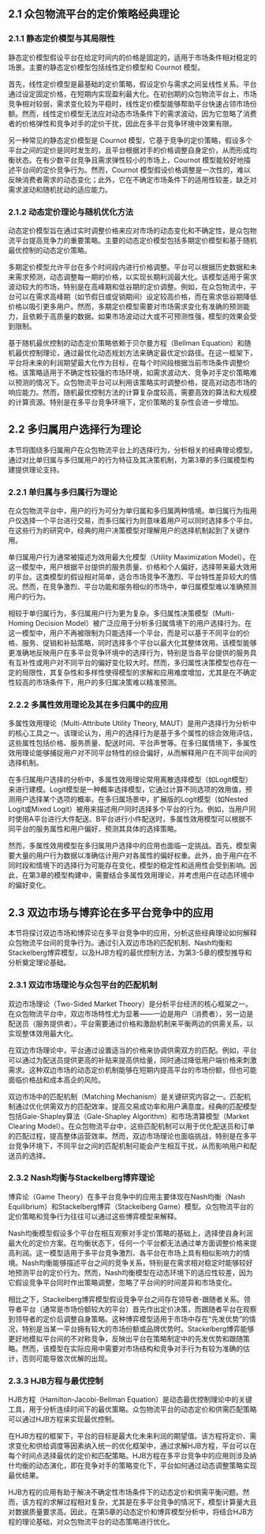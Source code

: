 ## 2.1 众包物流平台的定价策略经典理论

### 2.1.1 静态定价模型与其局限性

静态定价模型假设平台在给定时间内的价格是固定的，适用于市场条件相对稳定的场景。主要的静态定价模型包括线性定价模型和 Cournot 模型。

首先，线性定价模型是最基础的定价策略，假设定价与需求之间呈线性关系。平台通过设定固定价格，在短期内实现盈利最大化。在初创期的众包物流平台上，市场竞争相对较弱，需求变化较为平稳时，线性定价模型能够帮助平台快速占领市场份额。然而，线性定价模型无法应对动态市场条件下的需求波动，因为它忽略了消费者的价格弹性和竞争对手的定价干扰，因此在多平台竞争环境中效果有限。

另一种常见的静态定价模型是 Cournot 模型，它基于竞争的定价策略，假设多个平台之间的定价是同时发生的，且平台根据对手的价格调整自身定价，从而形成均衡状态。在有少数平台竞争且需求弹性较小的市场上，Cournot 模型能较好地描述平台间的定价竞争行为。然而，Cournot 模型假设价格调整是一次性的，难以反映消费者需求的动态变化；此外，它在不确定市场条件下的适用性较差，缺乏对需求波动和随机扰动的适应能力。

### 2.1.2 动态定价理论与随机优化方法

动态定价模型旨在通过实时调整价格来应对市场的动态变化和不确定性，是众包物流平台提高竞争力的重要策略。主要的动态定价模型包括多期定价模型和基于随机最优控制的动态定价策略。

多期定价模型允许平台在多个时间段内进行价格调整。平台可以根据历史数据和未来需求预测，动态调整每一期的价格，以实现长期利润最大化。该模型适用于需求波动较大的市场，特别是在高峰期和低谷期的定价调整。例如，在众包物流中，平台可以在需求高峰期（如节假日或促销期间）设定较高价格，而在需求低谷期降低价格以吸引更多用户。然而，多期定价模型需要对市场需求变化有准确的预测能力，且依赖于高质量的数据。如果市场波动过大或不可预测性强，模型的效果会受到限制。

基于随机最优控制的动态定价策略依赖于贝尔曼方程（Bellman Equation）和随机最优控制理论，通过最优化动态规划方法来确定最优定价路径。在这一框架下，平台将未来的利润期望最大化作为目标，在每个时间段根据当前市场条件调整价格。该策略适用于不确定性较强的市场环境，如需求波动大、竞争对手定价策略难以预测的情况下。众包物流平台可以利用该策略实时调整价格，提高对动态市场的响应能力。然而，随机最优控制方法的计算复杂度较高，需要高效的算法和大规模的计算资源。特别是在多平台竞争环境下，定价策略的复杂性会进一步增加。

## 2.2 多归属用户选择行为理论

本节将围绕多归属用户在众包物流平台上的选择行为，分析相关的经典理论模型。通过对比单归属与多归属用户的行为特征及其决策机制，为第3章的多归属模型构建提供理论支持。

### 2.2.1 单归属与多归属行为理论

在众包物流平台中，用户的行为可分为单归属和多归属两种情境。单归属行为指用户仅选择一个平台进行交易，而多归属行为则意味着用户可以同时选择多个平台。在这些行为的研究中，经典的用户决策模型对理解用户的选择机制起到了关键作用。

单归属用户行为通常被描述为效用最大化模型（Utility Maximization Model）。在这一模型中，用户根据平台提供的服务质量、价格和个人偏好，选择带来最大效用的平台。这类模型的假设相对简单，适合市场竞争不激烈、平台特性差异较大的情况。然而，在竞争激烈、平台功能和服务相似的市场中，单归属模型难以准确预测用户的行为。

相较于单归属行为，多归属用户行为更为复杂。多归属性决策模型（Multi-Homing Decision Model）被广泛应用于分析多归属情境下的用户选择行为。在这一模型中，用户不再被限制为只能选择一个平台，而是可以基于不同平台的价格、服务、促销和补贴策略，同时选择多个平台以最大化其整体效用。该模型能够更准确地反映用户在多平台竞争环境中的选择行为，特别是当各平台提供的服务具有互补性或用户对不同平台的偏好变化较大时。然而，多归属性决策模型也存在一定的局限性，其复杂性和多样性使得模型的求解和应用难度增加，尤其是在不确定性较高的市场条件下，用户的多归属决策难以精准预测。

### 2.2.2 多属性效用理论及其在多归属中的应用

多属性效用理论（Multi-Attribute Utility Theory, MAUT）是用户选择行为分析中的核心工具之一。该理论认为，用户的选择行为是基于多个属性的综合效用评估，这些属性包括价格、服务质量、配送时间、平台声誉等。在多归属情境下，多属性效用理论能够捕捉用户对不同平台特性的综合偏好，从而解释用户在不同平台间的选择机制。

在多归属用户选择的分析中，多属性效用理论常用离散选择模型（如Logit模型）来进行建模。Logit模型是一种概率选择模型，它通过计算不同选项的效用值，预测用户选择某个选项的概率。在多归属场景中，扩展版的Logit模型（如Nested Logit或Mixed Logit）被用来描述用户同时选择多个平台的行为。例如，当用户同时使用A平台进行大件配送、B平台进行小件配送时，多属性效用模型可以根据不同平台的服务属性和用户偏好，预测其具体的选择策略。

然而，多属性效用模型在多归属用户选择中的应用也面临一定挑战。首先，模型需要大量的用户行为数据以准确估计用户对各属性的偏好权重。此外，由于用户在不同时段和情境下的选择行为可能存在变化，模型的稳定性和适用性会受到影响。因此，在第3章的模型构建中，需要结合多属性效用理论，并考虑用户在动态环境中的偏好变化。

## 2.3 双边市场与博弈论在多平台竞争中的应用

本节将探讨双边市场和博弈论在多平台竞争中的应用，分析这些经典理论如何解释众包物流平台间的竞争行为。通过引入双边市场的匹配机制、Nash均衡和Stackelberg博弈模型，以及HJB方程的最优控制方法，为第3-5章的模型推导和分析奠定理论基础。

### 2.3.1 双边市场理论与众包平台的匹配机制

双边市场理论（Two-Sided Market Theory）是分析平台经济的核心框架之一。在众包物流平台中，双边市场特性尤为显著——一边是用户（消费者），另一边是配送员（服务提供者）。平台需要通过价格和激励机制来平衡两边的供需关系，以实现整体效用最大化。

在双边市场理论中，平台通过设置适当的价格来协调供需双方的匹配。例如，平台可以通过为配送员提供更高的补贴来提高供给量，同时通过降低用户端价格来刺激需求。这种双边市场的动态定价机制能够在短期内提高平台的市场份额，但也可能面临价格战和成本高企的风险。

双边市场中的匹配机制（Matching Mechanism）是关键研究内容之一。匹配机制通过优化供需双方的匹配效率，提高交易成功率和用户满意度。经典的匹配模型包括Gale-Shapley算法（Gale-Shapley Algorithm）和市场清算模型（Market Clearing Model）。在众包物流平台中，这些匹配机制可以用于优化配送员和订单的匹配过程，提高整体运营效率。然而，双边市场理论也面临挑战，特别是在多平台竞争环境下，不同平台之间的匹配机制可能会产生相互干扰，从而影响用户和配送员的选择。

### 2.3.2 Nash均衡与Stackelberg博弈理论

博弈论（Game Theory）在多平台竞争中的应用主要体现在Nash均衡（Nash Equilibrium）和Stackelberg博弈（Stackelberg Game）模型。众包物流平台的定价策略和竞争行为往往可以通过这些博弈模型来解释。

Nash均衡模型假设多个平台在相互观察对手定价策略的基础上，选择使自身利润最大化的定价方案。在均衡状态下，任何一个平台都无法通过单方面调整价格来提高利润。这一模型适用于多平台竞争激烈、各平台在市场上具有相似影响力的情境。Nash均衡能够描述平台之间的竞争关系，特别是在需求相对稳定时能够较好地预测平台的定价行为。然而，Nash均衡模型在动态环境下的适应性较差，因为它假设竞争平台同时作出策略调整，忽略了平台间的时间差异和市场变化。

相比之下，Stackelberg博弈模型假设竞争平台之间存在领导者-跟随者关系。领导者平台（通常是市场份额较大的平台）首先作出定价决策，而跟随者平台在观察到领导者的定价后调整自身策略。这种博弈模型适用于市场中存在“先发优势”的情况，特别是当某一平台拥有较大的市场份额或品牌优势时。Stackelberg博弈能够更好地模拟平台间的不对称竞争，反映出平台在策略制定中的先发优势和跟随策略。然而，该模型在实际应用中需要对市场结构和竞争对手行为有较为准确的估计，否则可能导致次优解的出现。

### 2.3.3 HJB方程与最优控制

HJB方程（Hamilton-Jacobi-Bellman Equation）是动态最优控制理论中的关键工具，用于分析连续时间下的最优策略。众包物流平台的动态定价和供需匹配策略可以通过HJB方程来实现最优控制。

在HJB方程的框架下，平台的目标是最大化未来利润的期望值。该方程将定价、需求变化和供给调度等因素纳入统一的优化框架中，通过求解HJB方程，平台可以在每个时间点选择最优的定价和匹配策略。HJB方程在多平台竞争中的应用则涉及纳什均衡的动态演化，即在竞争对手的策略变化下，平台如何通过动态调整策略实现最优结果。

HJB方程的应用有助于解决不确定性市场条件下的动态定价和供需平衡问题。然而，该方程的求解过程相对复杂，尤其是在多平台竞争的情况下，模型计算量大且对数据质量要求高。因此，在第5章的动态定价和博弈模型分析中，将结合HJB方程的理论基础，对众包物流平台的动态策略进行优化。

